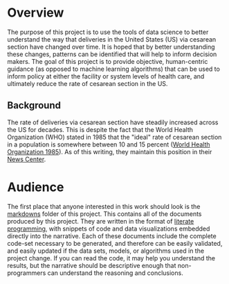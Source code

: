 # Overview
The purpose of this project is to use the tools of data science to better understand the way that deliveries in the United States (US) via cesarean section have changed over time. It is hoped that by better understanding these changes, patterns can be identified that will help to inform decision makers. The goal of this project is to provide objective, human-centric guidance (as opposed to machine learning algorithms) that can be used to inform policy at either the facility or system levels of health care, and ultimately reduce the rate of cesarean section in the US.

## Background
The rate of deliveries via cesarean section have steadily increased across the US for decades. This is despite the fact that the World Health Organization (WHO) stated in 1985 that the "ideal" rate of cesarean section in a population is somewhere between 10 and 15 percent ([World Health Organization 1985](https://www.ncbi.nlm.nih.gov/pubmed/2863457)). As of this writing, they maintain this position in their [News Center](http://www.who.int/mediacentre/news/releases/2015/caesarean-sections/en/).

# Audience
The first place that anyone interested in this work should look is the [markdowns](markdowns) folder of this project. This contains all of the documents produced by this project. They are written in the format of [literate programming](https://en.wikipedia.org/wiki/Literate_programming), with snippets of code and data visualizations embedded directly into the narrative. Each of these documents include the complete code-set necessary to be generated, and therefore can be easily validated, and easily updated if the data sets, models, or algorithms used in the project change. If you can read the code, it may help you understand the results, but the narrative should be descriptive enough that non-programmers can understand the reasoning and conclusions.
